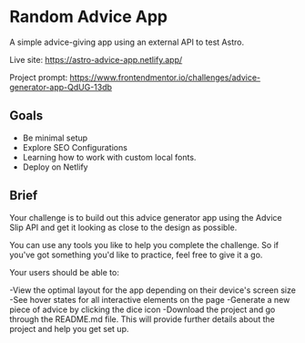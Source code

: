 # Random Advice App

A simple advice-giving app using an external API to test Astro.

Live site: https://astro-advice-app.netlify.app/

Project prompt: https://www.frontendmentor.io/challenges/advice-generator-app-QdUG-13db

## Goals
- Be minimal setup
- Explore SEO Configurations
- Learning how to work with custom local fonts.
- Deploy on Netlify



## Brief

Your challenge is to build out this advice generator app using the Advice Slip API and get it looking as close to the design as possible.

You can use any tools you like to help you complete the challenge. So if you've got something you'd like to practice, feel free to give it a go.

Your users should be able to:

-View the optimal layout for the app depending on their device's screen size
-See hover states for all interactive elements on the page
-Generate a new piece of advice by clicking the dice icon
-Download the project and go through the README.md file. This will provide further details about the project and help you get set up.